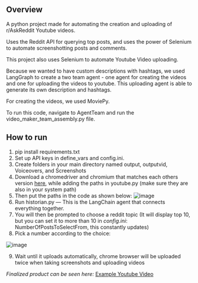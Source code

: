 **Overview**
----------------

A python project made for automating the creation and uploading of r/AskReddit Youtube videos.

Uses the Reddit API for querying top posts, and uses the power of Selenium to automate screenshotting posts and comments.

This project also uses Selenium to automate Youtube Video uploading.

Because we wanted to have custom descriptions with hashtags, we used LangGraph to create a two team agent - one agent for creating the videos and one for uploading the videos to youtube. This uploading agent is able to generate its own description and hashtags.

For creating the videos, we used MoviePy.

To run this code, navigate to AgentTeam and run the video_maker_team_assembly.py file.

**How to run**
-----------------

1. pip install requirements.txt
2. Set up API keys in define_vars and config.ini.
3. Create folders in your main directory named output, outputvid, Voiceovers, and Screenshots
4. Download a chromedriver and chromium that matches each others version [here](https://googlechromelabs.github.io/chrome-for-testing/), while adding the paths in youtube.py (make sure they are also in your system path)
5. Then put the paths in the code as shown below: ![image](https://github.com/user-attachments/assets/88b37c90-5e2f-4095-b273-4cf5d1a40279)
6. Run historian.py — This is the LangChain agent that connects everything together.
7. You will then be prompted to choose a reddit topic (It will display top 10, but you can set it to more than 10 in *config.ini*: NumberOfPostsToSelectFrom, this constantly updates)
8. Pick a number according to the choice:

![image](https://github.com/user-attachments/assets/e478252d-7da5-413b-81ed-433d8ce55fb4)

9. Wait until it uploads automatically, chrome browser will be uploaded twice when taking screenshots and uploading videos

_Finalized product can be seen here:_ [Example Youtube Video](https://youtube.com/shorts/ukS6cI8FPhg)


